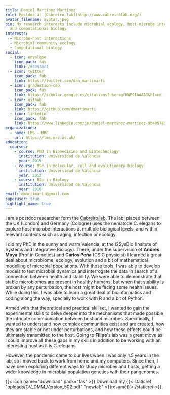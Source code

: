 ```yaml
---
title: Daniel Martinez Martinez
role: Postdoc at [Cabreiro lab](http://www.cabreirolab.org/)
avatar_filename: avatar.jpeg
bio: My research interests include microbial ecology, host-microbe interactions
  and computational biology
interests:
  - Microbe-host interactions
  - Microbial community ecology
  - Computational biology
social:
  - icon: envelope
    icon_pack: fas
    link: /#contact
  - icon: twitter
    icon_pack: fab
    link: https://twitter.com/dan_martimarti
  - icon: graduation-cap
    icon_pack: fas
    link: https://scholar.google.es/citations?user=gfKWE9IAAAAJ&hl=en
  - icon: github
    icon_pack: fab
    link: https://github.com/dmartimarti
  - icon: linkedin
    icon_pack: fab
    link: https://www.linkedin.com/in/daniel-martinez-martinez-9b405785/
organizations:
  - name: LMS - MRC
    url: https://lms.mrc.ac.uk/
education:
  courses:
    - course: PhD in Biomedicine and Biotechnology
      institution: Universidad de Valencia
      year: 2019
    - course: MSc in molecular, cell and evolutionary biology
      institution: Universidad de Valencia
      year: 2012
    - course: BSc in Biology
      institution: Universidad de Valencia
      year: 2010
email: dmartimarti@gmail.com
superuser: true
highlight_name: true
---
```


I am a postdoc researcher form the [Cabreiro lab](http://www.cabreirolab.org/). The lab, placed between the UK (London) and Germany (Cologne) uses the nematode C. elegans to explore host-microbe interactions at multiple biological levels, and within relevant contexts such as aging, infection or ecology.

I did my PhD in the sunny and warm Valencia, at the I2SysBIo (Insitute of Systems and Integrative Biology). There, under the supervision of **Andrés Moya** (Prof in Genetics) and **Carlos Peña** (CSIC physicist) I learned a great deal about microbiome, ecology, evolution and a bit of mathematical modelling of microbial populations. With those tools, I was able to develop models to test microbial dynamics and interrogate the data in search of a connection between health and stability. We were able to demonstrate that stable microbiomes are present in healthy humans, but when that stability is broken by any perturbation, the host might be facing some health issues. While doing this, I was able to learn a great deal of bioinformatics and coding along the way, specially to work with R and a bit of Python.

Armed with that theoretical and practical skillset, I wanted to gain the experimental skills to delve deeper into the mechanisms that made possible the intricate communication between host and microbes. Specifically, I wanted to understand how complex communities exist and are created, how they are stable or not under perturbations, and how these effects could be ultimately transmitted to the host. Going to **Filipe**'s lab was a great move as I could improve all these gaps in my skills in addition to be working with an interesting host as it is C. elegans.

However, the pandemic came to our lives when I was only 1.5 years in the lab, so I moved back to work from home and my computers. Since then, I have been exploring different ways to study microbes and hosts, getting a wider knowledge in microbial population genetics with their pangenomes.

{{< icon name="download" pack="fas" >}} Download my {{< staticref "uploads/CV_DMM_Version_502.pdf" "newtab" >}}resumé{{< /staticref >}}.
